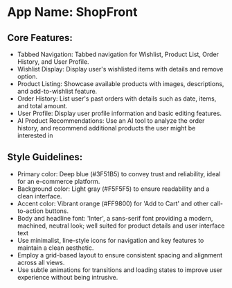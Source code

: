 # **App Name**: ShopFront

## Core Features:

- Tabbed Navigation: Tabbed navigation for Wishlist, Product List, Order History, and User Profile.
- Wishlist Display: Display user's wishlisted items with details and remove option.
- Product Listing: Showcase available products with images, descriptions, and add-to-wishlist feature.
- Order History: List user's past orders with details such as date, items, and total amount.
- User Profile: Display user profile information and basic editing features.
- AI Product Recommendations: Use an AI tool to analyze the order history, and recommend additional products the user might be interested in

## Style Guidelines:

- Primary color: Deep blue (#3F51B5) to convey trust and reliability, ideal for an e-commerce platform.
- Background color: Light gray (#F5F5F5) to ensure readability and a clean interface.
- Accent color: Vibrant orange (#FF9800) for 'Add to Cart' and other call-to-action buttons.
- Body and headline font: 'Inter', a sans-serif font providing a modern, machined, neutral look; well suited for product details and user interface text
- Use minimalist, line-style icons for navigation and key features to maintain a clean aesthetic.
- Employ a grid-based layout to ensure consistent spacing and alignment across all views.
- Use subtle animations for transitions and loading states to improve user experience without being intrusive.